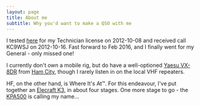 ```yaml
---
layout: page
title: About me
subtitle: Why you'd want to make a QSO with me
---
```


I tested [here][races] for my Technician license on 2012-10-08 and received call KC9WSJ on 2012-10-16.
Fast forward to Feb 2016, and I finally went for my General - only missed one!

I currently don't own a mobile rig, but do have a well-optioned [Yaesu VX-8DR][vx8dr] from [Ham City][hamcity], though I rarely listen in on the local VHF repeaters.

HF, on the other hand, is Where It's At™.
For this endeavour, I've put together an [Elecraft K3][elecraft], in about four stages. One more stage to go - the [KPA500][kpa500] is calling my name...


[races]: http://races.org/veinfo.htm
[vx8dr]: http://www.yaesu.com/indexVS.cfm?cmd=DisplayProducts&ProdCatID=111&encProdID=03484E782FF9B7DFA27AEE086A68F530&DivisionID=65&isArchived=0
[hamcity]: http://www.hamcity.com/Store/pc/Handheld-Radios-c10.htm
[elecraft]: http://www.elecraft.com/K3/K3.htm
[kpa500]: http://www.elecraft.com/KPA500/KPA500.htm

